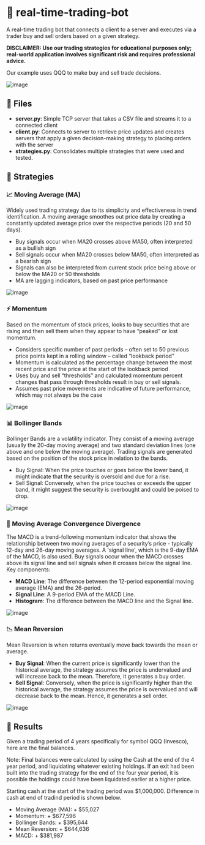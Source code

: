 # 🚀 real-time-trading-bot
A real-time trading bot that connects a client to a server and executes via a trader buy and sell orders based on a given strategy.

**DISCLAIMER: Use our trading strategies for educational purposes only; real-world application involves significant risk and requires professional advice.**

Our example uses QQQ to make buy and sell trade decisions.

![image](https://github.com/puneet3modi/real-time-trading-bot/assets/51543073/90b6ca1a-c278-4e58-a9d9-948829513c18)

## 📃 Files

* **server.py**: Simple TCP server that takes a CSV file and streams it to a connected client
* **client.py**: Connects to server to retrieve price updates and creates servers that apply a given decision-making strategy to placing orders with the server
* **strategies.py**: Consolidates multiple strategies that were used and tested.

## 🧠 Strategies

###  📈  Moving Average (MA)

Widely used trading strategy due to its simplicity and effectiveness in trend identification. A moving average smoothes out price data by creating a constantly updated average price over the respective periods (20 and 50 days). 

* Buy signals occur when MA20 crosses above MA50, often interpreted as a bullish sign
* Sell signals occur when MA20 crosses below MA50, often interpreted as a bearish sign
* Signals can also be interpreted from current stock price being above or below the MA20 or 50 thresholds
* MA are lagging indicators, based on past price performance

![image](https://github.com/puneet3modi/real-time-trading-bot/assets/51543073/34be0fe4-d24d-48d6-9677-35f174dca64a)

### ⚡ Momentum

Based on the momentum of stock prices, looks to buy securities that are rising and then sell them when they appear to have “peaked” or lost momentum.

* Considers specific number of past periods – often set to 50 previous price points kept in a rolling window – called “lookback period”
* Momentum is calculated as the percentage change between the most recent price and the price at the start of the lookback period
* Uses buy and sell “thresholds” and calculated momentum percent changes that pass through thresholds result in buy or sell signals.
* Assumes past price movements are indicative of future performance, which may not always be the case

![image](https://github.com/puneet3modi/real-time-trading-bot/assets/51543073/81bbdf70-88d3-41f0-8af5-1c48a08c6983)

### 📊 Bollinger Bands

Bollinger Bands are a volatility indicator. They consist of a moving average (usually the 20-day moving average) and two standard deviation lines (one above and one below the moving average). Trading signals are generated based on the position of the stock price in relation to the bands. 

* Buy Signal: When the price touches or goes below the lower band, it might indicate that the security is oversold and due for a rise.
* Sell Signal: Conversely, when the price touches or exceeds the upper band, it might suggest the security is overbought and could be poised to drop.

![image](https://github.com/puneet3modi/real-time-trading-bot/assets/51543073/2add373b-2f1f-41f1-a35d-1e4a3e1bf561)

### 💊 Moving Average Convergence Divergence

The MACD is a trend-following momentum indicator that shows the relationship between two moving averages of a security’s price - typically 12-day and 26-day moving averages. A 'signal line', which is the 9-day EMA of the MACD, is also used. Buy signals occur when the MACD crosses above its signal line and sell signals when it crosses below the signal line. Key components:

* **MACD Line**: The difference between the 12-period exponential moving average (EMA) and the 26-period.
* **Signal Line**: A 9-period EMA of the MACD Line.
* **Histogram**: The difference between the MACD line and the Signal line.

![image](https://github.com/puneet3modi/real-time-trading-bot/assets/51543073/72fb50f2-00a3-4b31-8f8b-0cf717b8562f)

### 📉 Mean Reversion

Mean Reversion is when returns eventually move back towards the mean or average. 
* **Buy Signal**: When the current price is significantly lower than the historical average, the strategy assumes the price is undervalued and will increase back to the mean. Therefore, it generates a buy order.
* **Sell Signal**: Conversely, when the price is significantly higher than the historical average, the strategy assumes the price is overvalued and will decrease back to the mean. Hence, it generates a sell order.

![image](https://github.com/puneet3modi/real-time-trading-bot/assets/51543073/8074d88d-08d3-4344-ab79-27257f6cb090)

## 🧐 Results

Given a trading period of 4 years specifically for symbol QQQ (Invesco), here are the final balances.

Note: Final balances were calculated by using the Cash at the end of the 4 year period, and liquidating whatever existing holdings. If an exit had been built into the trading strategy for the end of the four year period, it is possible the holdings could have been liquidated earlier at a higher price.

Starting cash at the start of the trading period was $1,000,000. Difference in cash at end of tradind period is shown below.

* Moving Average (MA): + $55,027
* Momentum: + $677,596
* Bollinger Bands: + $395,644
* Mean Reversion: + $644,636
* MACD: + $381,987
